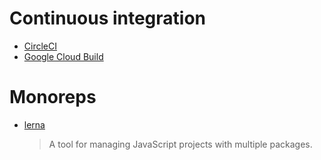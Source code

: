# Continuous integration

* [CircleCI](https://circleci.com/)
* [Google Cloud Build](https://cloud.google.com/cloud-build/)

# Monoreps

* [lerna](https://github.com/lerna/lerna)
  > A tool for managing JavaScript projects with multiple packages.
